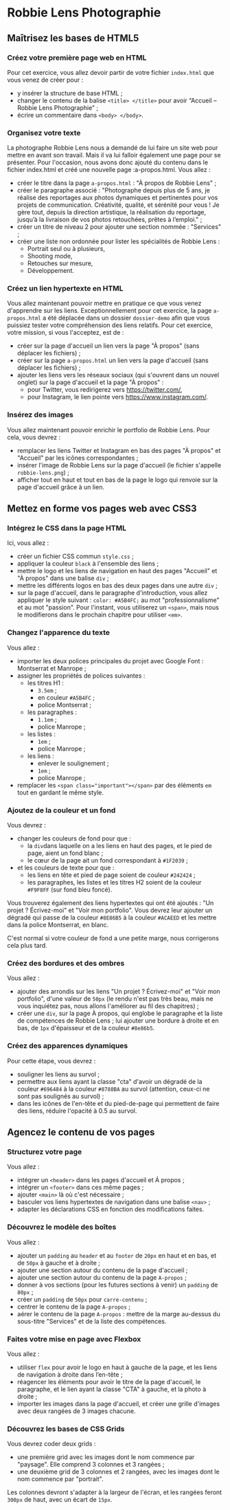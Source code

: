 # Robbie Lens Photographie

## Maîtrisez les bases de HTML5

### Créez votre première page web en HTML

Pour cet exercice, vous allez devoir partir de votre fichier `index.html` que vous venez de créer pour :

- y insérer la structure de base HTML ;
- changer le contenu de la balise `<title> </title>` pour avoir “Accueil – Robbie Lens Photographie” ;
- écrire un commentaire dans `<body> </body>`.

### Organisez votre texte

La photographe Robbie Lens nous a demandé de lui faire un site web pour mettre en avant son travail. Mais il va lui falloir également une page pour se présenter. Pour l'occasion, nous avons donc ajouté du contenu dans le fichier index.html et créé une nouvelle page :a-propos.html.
Vous allez :

- créer le titre dans la page `a-propos.html` : "À propos de Robbie Lens" ;
- créer le paragraphe associé : "Photographe depuis plus de 5 ans, je réalise des reportages aux photos dynamiques et pertinentes pour vos projets de communication. Créativité, qualité, et sérénité pour vous ! Je gère tout, depuis la direction artistique, la réalisation du reportage, jusqu’à la livraison de vos photos retouchées, prêtes à l’emploi." ;
- créer un titre de niveau 2 pour ajouter une section nommée : "Services" ;
- créer une liste non ordonnée pour lister les spécialités de Robbie Lens :
  - Portrait seul ou à plusieurs,
  - Shooting mode,
  - Retouches sur mesure,
  - Développement.

### Créez un lien hypertexte en HTML

Vous allez maintenant pouvoir mettre en pratique ce que vous venez d'apprendre sur les liens. Exceptionnellement pour cet exercice, la page `a-propos.html` a été déplacée dans un dossier `dossier-demo` afin que vous puissiez tester votre compréhension des liens relatifs.
Pour cet exercice, votre mission, si vous l'acceptez, est de :

- créer sur la page d'accueil un lien vers la page "À propos" (sans déplacer les fichiers) ;
- créer sur la page `a-propos.html` un lien vers la page d'accueil (sans déplacer les fichiers) ;
- ajouter les liens vers les réseaux sociaux (qui s'ouvrent dans un nouvel onglet) sur la page d'accueil et la page "À propos" :
  - pour Twitter, vous redirigerez vers <https://twitter.com/>,
  - pour Instagram, le lien pointe vers <https://www.instagram.com/>.

### Insérez des images

Vous allez maintenant pouvoir enrichir le portfolio de Robbie Lens. Pour cela, vous devrez :

- remplacer les liens Twitter et Instagram en bas des pages "À propos" et "Accueil" par les icônes correspondantes ;
- insérer l'image de Robbie Lens sur la page d'accueil (le fichier s'appelle `robbie-lens.png`) ;
- afficher tout en haut et tout en bas de la page le logo qui renvoie sur la page d'accueil grâce à un lien.

## Mettez en forme vos pages web avec CSS3

### Intégrez le CSS dans la page HTML

Ici, vous allez :

- créer un fichier CSS commun `style.css` ;
- appliquer la couleur `black` à l'ensemble des liens ;
- mettre le logo et les liens de navigation en haut des pages "Accueil" et "À propos" dans une balise `div` ;
- mettre les différents logos en bas des deux pages dans une autre `div` ;
- sur la page d'accueil, dans le paragraphe d'introduction, vous allez appliquer le style suivant : `color: #A5B4FC;` au mot "professionnalisme" et au mot "passion". Pour l'instant, vous utiliserez un `<span>`, mais nous le modifierons dans le prochain chapitre pour utiliser `<em>`.

### Changez l'apparence du texte

Vous allez :

- importer les deux polices principales du projet avec Google Font : Montserrat et Manrope ;
- assigner les propriétés de polices suivantes :
  - les titres H1 :
    - `3.5em` ;
    - en couleur `#A5B4FC` ;
    - police Montserrat ;
  - les paragraphes :
    - `1.1em` ;
    - police Manrope ;
  - les listes :
    - `1em` ;
    - police Manrope ;
  - les liens :
    - enlever le soulignement ;
    - `1em` ;
    - police Manrope ;
- remplacer les `<span class="important"></span>` par des éléments `em` tout en gardant le même style.

### Ajoutez de la couleur et un fond

Vous devrez :

- changer les couleurs de fond pour que :
  - la `div`dans laquelle on a les liens en haut des pages, et le pied de page, aient un fond blanc ;
  - le cœur de la page ait un fond correspondant à `#1F2039` ;
- et les couleurs de texte pour que :
  - les liens en tête et pied de page soient de couleur `#242424` ;
  - les paragraphes, les listes et les titres H2 soient de la couleur `#F9F8FF` (sur fond bleu foncé).

Vous trouverez également des liens hypertextes qui ont été ajoutés : "Un projet ? Écrivez-moi" et "Voir mon portfolio". Vous devrez leur ajouter un dégradé qui passe de la couleur `#8E86B5` à la couleur `#ACAEED` et les mettre dans la police Montserrat, en blanc.

C'est normal si votre couleur de fond a une petite marge, nous corrigerons cela plus tard.

### Créez des bordures et des ombres

Vous allez :

- ajouter des arrondis sur les liens "Un projet ? Écrivez-moi" et "Voir mon portfolio", d'une valeur de `50px` (le rendu n'est pas très beau, mais ne vous inquiétez pas, nous allons l'améliorer au fil des chapitres) ;
- créer une `div`, sur la page À propos, qui englobe le paragraphe et la liste de compétences de Robbie Lens ; lui ajouter une bordure à droite et en bas, de `1px` d'épaisseur et de la couleur `#8e86b5`.

### Créez des apparences dynamiques

Pour cette étape, vous devrez :

- souligner les liens au survol ;
- permettre aux liens ayant la classe "cta" d'avoir un dégradé de la couleur `#696484` à la couleur `#8788BA` au survol (attention, ceux-ci ne sont pas soulignés au survol) ;
- dans les icônes de l'en-tête et du pied-de-page qui permettent de faire des liens, réduire l'opacité à 0.5 au survol.

## Agencez le contenu de vos pages

### Structurez votre page

Vous allez :

- intégrer un `<header>` dans les pages d'accueil et Á propos ;
- intégrer un `<footer>` dans ces même pages ;
- ajouter `<main>` là où c'est nécessaire ;
- basculer vos liens hypertextes de navigation dans une balise `<nav>` ;
- adapter les déclarations CSS en fonction des modifications faites.

### Découvrez le modèle des boîtes

Vous allez :

- ajouter un `padding` au `header` et au `footer` de `20px` en haut et en bas, et de `50px` à gauche et à droite ;
- ajouter une section autour du contenu de la page d'accueil ;
- ajouter une section autour du contenu de la page `A-propos` ;
- donner à vos sections (pour les futures sections à venir) un `padding` de `80px` ;
- créer un `padding` de `50px` pour `carre-contenu` ;
- centrer le contenu de la page `A-propos` ;
- aérer le contenu de la page `A-propos` : mettre de la marge au-dessus du sous-titre "Services" et de la liste des compétences.

### Faites votre mise en page avec Flexbox

Vous allez :

- utiliser `flex` pour avoir le logo en haut à gauche de la page, et les liens de navigation à droite dans l’en-tête ;
- réagencer les éléments pour avoir le titre de la page d'accueil, le paragraphe, et le lien ayant la classe "CTA" à gauche, et la photo à droite ;
- importer les images dans la page d'accueil, et créer une grille d'images avec deux rangées de 3 images chacune.

### Découvrez les bases de CSS Grids

Vous devrez coder deux grids :

- une première grid avec les images dont le nom commence par "paysage". Elle comprend 3 colonnes et 3 rangées ;
- une deuxième grid de 3 colonnes et 2 rangées, avec les images dont le nom commence par "portrait".

Les colonnes devront s'adapter à la largeur de l'écran, et les rangées feront `300px` de haut, avec un écart de `15px`.
